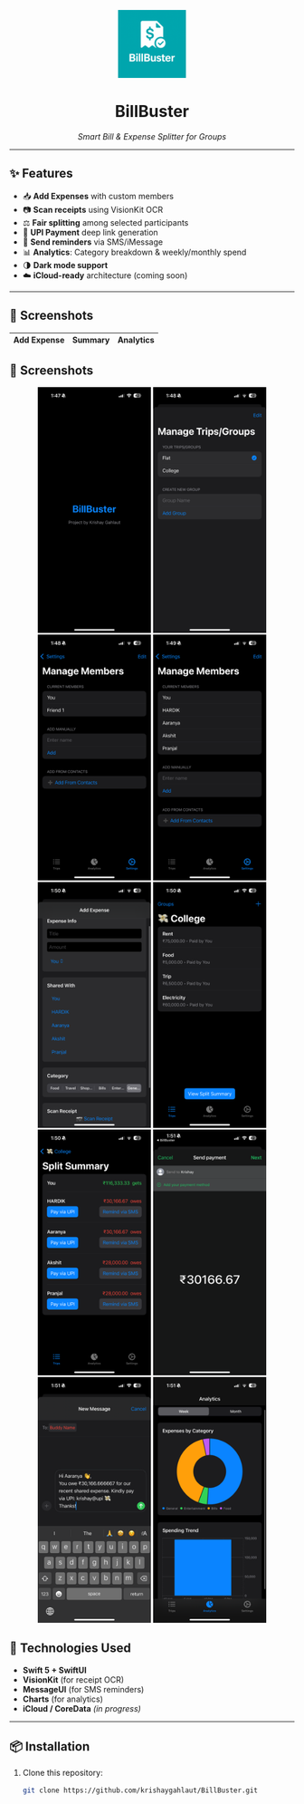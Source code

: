 <p align="center">
  <img src="screenshots/image.png" width="120" alt="BillBuster Logo" />
</p>

<h1 align="center">BillBuster</h1>

<p align="center">
  <em>Smart Bill & Expense Splitter for Groups</em>  
</p>

---

## ✨ Features

- 📥 **Add Expenses** with custom members
- 📷 **Scan receipts** using VisionKit OCR
- ⚖️ **Fair splitting** among selected participants
- 💸 **UPI Payment** deep link generation
- 📲 **Send reminders** via SMS/iMessage
- 📊 **Analytics**: Category breakdown & weekly/monthly spend
- 🌗 **Dark mode support**
- ☁️ **iCloud-ready** architecture (coming soon)

---

## 📸 Screenshots

| Add Expense | Summary | Analytics |
|-------------|---------|-----------|
## 📸 Screenshots

<p align="center">
  <img src="screenshots/1.png" width="200"/>
  <img src="screenshots/2.png" width="200"/>
  <img src="screenshots/3.png" width="200"/>
  <img src="screenshots/4.png" width="200"/>
  <img src="screenshots/5.png" width="200"/>
  <img src="screenshots/6.png" width="200"/>
  <img src="screenshots/7.png" width="200"/>
  <img src="screenshots/8.png" width="200"/>
  <img src="screenshots/9.png" width="200"/>
  <img src="screenshots/10.png" width="200"/>
</p>

## 🚀 Technologies Used

- **Swift 5 + SwiftUI**
- **VisionKit** (for receipt OCR)
- **MessageUI** (for SMS reminders)
- **Charts** (for analytics)
- **iCloud / CoreData** *(in progress)*

---

## 📦 Installation

1. Clone this repository:
   ```bash
   git clone https://github.com/krishaygahlaut/BillBuster.git
